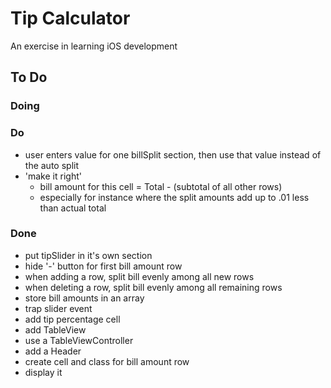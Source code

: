 
# Tip Calculator

An exercise in learning iOS development


## To Do

### Doing

### Do

- user enters value for one billSplit section, then use that value instead of the auto split
- 'make it right'
  - bill amount for this cell = Total - (subtotal of all other rows)
  - especially for instance where the split amounts add up to .01 less than actual total

### Done

- put tipSlider in it's own section
- hide '-' button for first bill amount row
- when adding a row, split bill evenly among all new rows
- when deleting a row, split bill evenly among all remaining rows
- store bill amounts in an array
- trap slider event
- add tip percentage cell 
- add TableView
- use a TableViewController
- add a Header
- create cell and class for bill amount row
- display it


